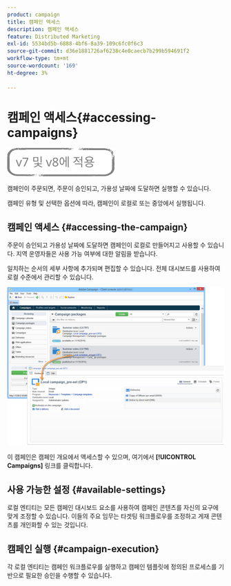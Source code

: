 ```yaml
---
product: campaign
title: 캠페인 액세스
description: 캠페인 액세스
feature: Distributed Marketing
exl-id: 5534bd5b-6888-4bf6-8a39-109c6fc0f6c3
source-git-commit: d36e1881726af6238c4e0caecb7b299b594691f2
workflow-type: tm+mt
source-wordcount: '169'
ht-degree: 3%

---
```


# 캠페인 액세스{#accessing-campaigns}

![](../../assets/common.svg)

캠페인이 주문되면, 주문이 승인되고, 가용성 날짜에 도달하면 실행할 수 있습니다.

캠페인 유형 및 선택한 옵션에 따라, 캠페인이 로컬로 또는 중앙에서 실행됩니다.

## 캠페인 액세스 {#accessing-the-campaign}

주문이 승인되고 가용성 날짜에 도달하면 캠페인이 로컬로 만들어지고 사용할 수 있습니다. 지역 운영자들은 사용 가능 여부에 대한 알림을 받습니다.

일치하는 순서의 세부 사항에 추가되며 편집할 수 있습니다. 전체 대시보드를 사용하여 로컬 수준에서 관리할 수 있습니다.

![](assets/mkg_dist_local_op_edit_new_op1.png)

이 캠페인은 캠페인 개요에서 액세스할 수 있으며, 여기에서 **[!UICONTROL Campaigns]** 링크를 클릭합니다.

## 사용 가능한 설정 {#available-settings}

로컬 엔티티는 모든 캠페인 대시보드 요소를 사용하여 캠페인 콘텐츠를 자신의 요구에 맞게 조정할 수 있습니다. 이들의 주요 임무는 타겟팅 워크플로우를 조정하고 게재 콘텐츠를 개인화할 수 있는 것입니다.

## 캠페인 실행 {#campaign-execution}

각 로컬 엔티티는 캠페인 워크플로우를 실행하고 캠페인 템플릿에 정의된 프로세스를 기반으로 필요한 승인을 수행할 수 있습니다.
